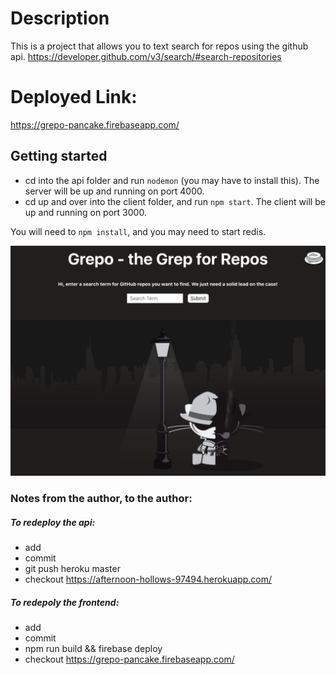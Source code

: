 # Description

This is a project that allows you to text search for repos using the github api. https://developer.github.com/v3/search/#search-repositories

# Deployed Link:

https://grepo-pancake.firebaseapp.com/

## Getting started

* cd into the api folder and run `nodemon` (you may have to install this). The server will be up and running on port 4000.
* cd up and over into the client folder, and run `npm start`. The client will be up and running on port 3000.

You will need to `npm install`, and you may need to start redis.

![Screenshot](/screenshot-grepo.png)

### Notes from the author, to the author:

##### To redeploy the api:
- add
- commit
- git push heroku master
- checkout https://afternoon-hollows-97494.herokuapp.com/

##### To redepoly the frontend:
- add
- commit
- npm run build && firebase deploy
- checkout https://grepo-pancake.firebaseapp.com/

